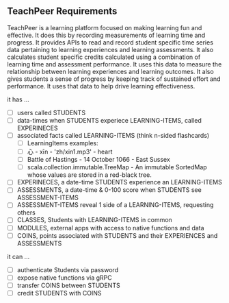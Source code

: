 <h2>TeachPeer Requirements</h2>

<p>TeachPeer is a learning platform focused on making learning fun and effective. It does this by recording measurements of learning time and progress. It provides APIs to read and record student specific time series data pertaining to learning experiences and learning assessments. It also calculates student specific credits calculated using a combination of learning time and assessment performance. It uses this data to measure the relationship between learning experiences and learning outcomes. It also gives students a sense of progress by keeping track of sustained effort and performance. It uses that data to help drive learning effectiveness.</p>

it has ...
- [ ] users called STUDENTS
- [ ] data-times when STUDENTS experiece LEARNING-ITEMS, called EXPERINECES
- [ ] associated facts called LEARNING-ITEMS (think n-sided flashcards)
  - [ ] LearningItems examples:
  - [ ] 心 - xīn - 'zh/xin1.mp3' - heart
  - [ ] Battle of Hastings - 14 October 1066 - East Sussex
  - [ ] scala.collection.immutable.TreeMap - An immutable SortedMap whose values are stored in a red-black tree.
- [ ] EXPERINECES, a date-time STUDENTS experience an LEARNING-ITEMS
- [ ] ASSESSMENTS, a date-time & 0-100 score when STUDENTS see ASSESSMENT-ITEMS
- [ ] ASSESSMENT-ITEMS reveal 1 side of a LEARNING-ITEMS, requesting others
- [ ] CLASSES, Students with LEARNING-ITEMS in common
- [ ] MODULES, external apps with access to native functions and data
- [ ] COINS, points associated with STUDENTS and their EXPERIENCES and ASSESSMENTS

it can ...
- [ ] authenticate Students via password
- [ ] expose native functions via gRPC
- [ ] transfer COINS between STUDENTS
- [ ] credit STUDENTS with COINS

